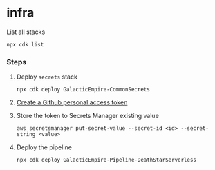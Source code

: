 # infra

List all stacks

    npx cdk list

### Steps

1.  Deploy `secrets` stack

    ```
    npx cdk deploy GalacticEmpire-CommonSecrets
    ```

2.  [Create a Github personal access token](https://docs.aws.amazon.com/codepipeline/latest/userguide/GitHub-create-personal-token-CLI.html)

3.  Store the token to Secrets Manager existing value

    ```
    aws secretsmanager put-secret-value --secret-id <id> --secret-string <value>
    ```

4.  Deploy the pipeline

    ```
    npx cdk deploy GalacticEmpire-Pipeline-DeathStarServerless
    ```
